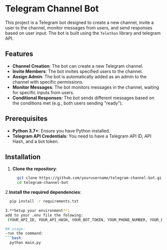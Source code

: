 # Telegram Channel Bot

This project is a Telegram bot designed to create a new channel, invite a user to the channel, monitor messages from users, and send responses based on user input. The bot is built using the `Telethon` library and telegram API.

## Features

- **Channel Creation**: The bot can create a new Telegram channel.
- **Invite Members**: The bot invites specified users to the channel.
- **Assign Admin**: The bot is automatically added as an admin to the channel with specific permissions.
- **Monitor Messages**: The bot monitors messages in the channel, waiting for specific inputs from users.
- **Conditional Responses**: The bot sends different messages based on the conditions met (e.g., both users sending "ready").

## Prerequisites

- **Python 3.7+**: Ensure you have Python installed.
- **Telegram API Credentials**: You need to have a Telegram API ID, API Hash, and a bot token.

## Installation

1. **Clone the repository**:

   ```bash
     git clone https://github.com/yourusername/telegram-channel-bot.git
     cd telegram-channel-bot
   
2.**Install the required dependencies**:
```bash
  pip install -r requirements.txt
  
3.**Setup your environment**:
add to your .env file the folowing:
 (YOUR_API_ID, YOUR_API_HASH, YOUR_BOT_TOKEN, YOUR_PHONE_NUMBER, YOUR_BOT_USERNAME, TELEGRAM_USER.) with your actual credentials.

## usage:
-run the command:
```bash
  python main.py
  






